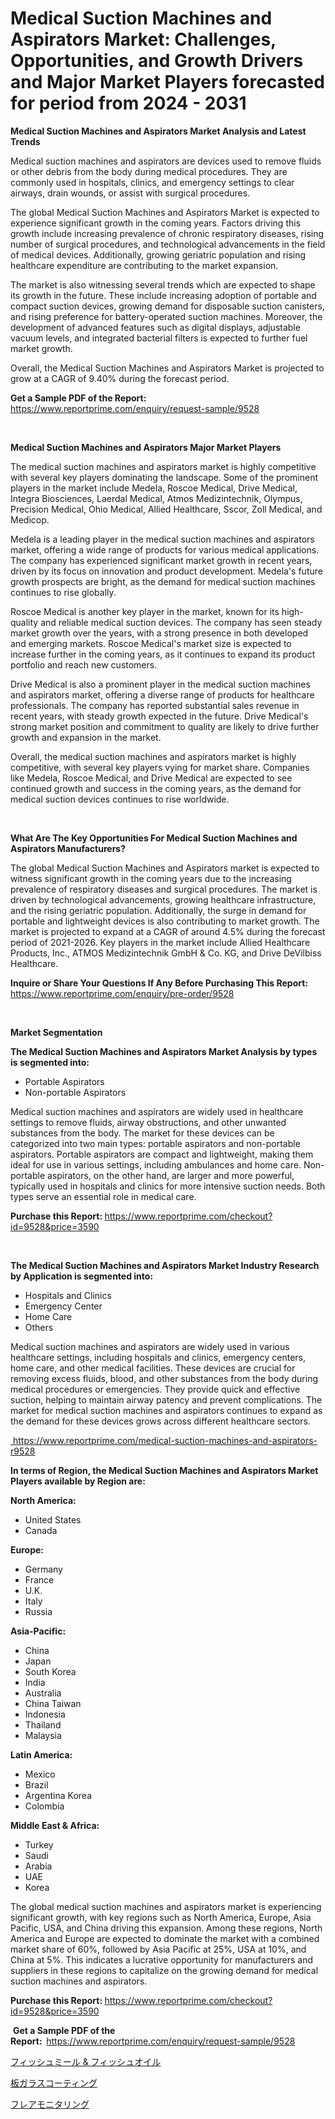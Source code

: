 <p><h1>Medical Suction Machines and Aspirators Market: Challenges, Opportunities, and Growth Drivers and Major Market Players forecasted for period from 2024 - 2031</h1></p><p><strong>Medical Suction Machines and Aspirators Market Analysis and Latest Trends</strong></p>
<p><p>Medical suction machines and aspirators are devices used to remove fluids or other debris from the body during medical procedures. They are commonly used in hospitals, clinics, and emergency settings to clear airways, drain wounds, or assist with surgical procedures.</p><p>The global Medical Suction Machines and Aspirators Market is expected to experience significant growth in the coming years. Factors driving this growth include increasing prevalence of chronic respiratory diseases, rising number of surgical procedures, and technological advancements in the field of medical devices. Additionally, growing geriatric population and rising healthcare expenditure are contributing to the market expansion.</p><p>The market is also witnessing several trends which are expected to shape its growth in the future. These include increasing adoption of portable and compact suction devices, growing demand for disposable suction canisters, and rising preference for battery-operated suction machines. Moreover, the development of advanced features such as digital displays, adjustable vacuum levels, and integrated bacterial filters is expected to further fuel market growth.</p><p>Overall, the Medical Suction Machines and Aspirators Market is projected to grow at a CAGR of 9.40% during the forecast period.</p></p>
<p><strong>Get a Sample PDF of the Report:&nbsp;</strong> <a href="https://www.reportprime.com/enquiry/request-sample/9528">https://www.reportprime.com/enquiry/request-sample/9528</a></p>
<p>&nbsp;</p>
<p><strong>Medical Suction Machines and Aspirators Major Market Players</strong></p>
<p><p>The medical suction machines and aspirators market is highly competitive with several key players dominating the landscape. Some of the prominent players in the market include Medela, Roscoe Medical, Drive Medical, Integra Biosciences, Laerdal Medical, Atmos Medizintechnik, Olympus, Precision Medical, Ohio Medical, Allied Healthcare, Sscor, Zoll Medical, and Medicop.</p><p>Medela is a leading player in the medical suction machines and aspirators market, offering a wide range of products for various medical applications. The company has experienced significant market growth in recent years, driven by its focus on innovation and product development. Medela's future growth prospects are bright, as the demand for medical suction machines continues to rise globally.</p><p>Roscoe Medical is another key player in the market, known for its high-quality and reliable medical suction devices. The company has seen steady market growth over the years, with a strong presence in both developed and emerging markets. Roscoe Medical's market size is expected to increase further in the coming years, as it continues to expand its product portfolio and reach new customers.</p><p>Drive Medical is also a prominent player in the medical suction machines and aspirators market, offering a diverse range of products for healthcare professionals. The company has reported substantial sales revenue in recent years, with steady growth expected in the future. Drive Medical's strong market position and commitment to quality are likely to drive further growth and expansion in the market.</p><p>Overall, the medical suction machines and aspirators market is highly competitive, with several key players vying for market share. Companies like Medela, Roscoe Medical, and Drive Medical are expected to see continued growth and success in the coming years, as the demand for medical suction devices continues to rise worldwide.</p></p>
<p>&nbsp;</p>
<p><strong>What Are The Key Opportunities For Medical Suction Machines and Aspirators Manufacturers?</strong></p>
<p><p>The global Medical Suction Machines and Aspirators market is expected to witness significant growth in the coming years due to the increasing prevalence of respiratory diseases and surgical procedures. The market is driven by technological advancements, growing healthcare infrastructure, and the rising geriatric population. Additionally, the surge in demand for portable and lightweight devices is also contributing to market growth. The market is projected to expand at a CAGR of around 4.5% during the forecast period of 2021-2026. Key players in the market include Allied Healthcare Products, Inc., ATMOS Medizintechnik GmbH & Co. KG, and Drive DeVilbiss Healthcare.</p></p>
<p><strong>Inquire or Share Your Questions If Any Before Purchasing This Report:</strong> <a href="https://www.reportprime.com/enquiry/pre-order/9528">https://www.reportprime.com/enquiry/pre-order/9528</a></p>
<p>&nbsp;</p>
<p><strong>Market Segmentation</strong></p>
<p><strong>The Medical Suction Machines and Aspirators Market Analysis by types is segmented into:</strong></p>
<p><ul><li>Portable Aspirators</li><li>Non-portable Aspirators</li></ul></p>
<p><p>Medical suction machines and aspirators are widely used in healthcare settings to remove fluids, airway obstructions, and other unwanted substances from the body. The market for these devices can be categorized into two main types: portable aspirators and non-portable aspirators. Portable aspirators are compact and lightweight, making them ideal for use in various settings, including ambulances and home care. Non-portable aspirators, on the other hand, are larger and more powerful, typically used in hospitals and clinics for more intensive suction needs. Both types serve an essential role in medical care.</p></p>
<p><strong>Purchase this Report:&nbsp;</strong><a href="https://www.reportprime.com/checkout?id=9528&price=3590">https://www.reportprime.com/checkout?id=9528&price=3590</a></p>
<p>&nbsp;</p>
<p><strong>The Medical Suction Machines and Aspirators Market Industry Research by Application is segmented into:</strong></p>
<p><ul><li>Hospitals and Clinics</li><li>Emergency Center</li><li>Home Care</li><li>Others</li></ul></p>
<p><p>Medical suction machines and aspirators are widely used in various healthcare settings, including hospitals and clinics, emergency centers, home care, and other medical facilities. These devices are crucial for removing excess fluids, blood, and other substances from the body during medical procedures or emergencies. They provide quick and effective suction, helping to maintain airway patency and prevent complications. The market for medical suction machines and aspirators continues to expand as the demand for these devices grows across different healthcare sectors.</p></p>
<p><a href="https://www.reportprime.com/medical-suction-machines-and-aspirators-r9528">&nbsp;https://www.reportprime.com/medical-suction-machines-and-aspirators-r9528</a></p>
<p><strong>In terms of Region, the Medical Suction Machines and Aspirators Market Players available by Region are:</strong></p>
<p>
    <p> <strong> North America: </strong>
        <ul>
            <li>United States</li>
            <li>Canada</li>
        </ul>
        </p> 
    <p> <strong> Europe: </strong>
        <ul>
            <li>Germany</li>
            <li>France</li>
            <li>U.K.</li>
            <li>Italy</li>
            <li>Russia</li>
        </ul>
        </p> 
    <p> <strong> Asia-Pacific: </strong>
        <ul>
            <li>China</li>
            <li>Japan</li>
            <li>South Korea</li>
            <li>India</li>
            <li>Australia</li>
            <li>China Taiwan</li>
            <li>Indonesia</li>
            <li>Thailand</li>
            <li>Malaysia</li>
        </ul>
        </p> 
    <p> <strong> Latin America: </strong>
        <ul>
            <li>Mexico</li>
            <li>Brazil</li>
            <li>Argentina Korea</li>
            <li>Colombia</li>
        </ul>
        </p> 
    <p> <strong> Middle East & Africa: </strong>
        <ul>
            <li>Turkey</li>
            <li>Saudi</li>
            <li>Arabia</li>
            <li>UAE</li>
            <li>Korea</li>
        </ul>
    </p>
    </p>
<p><p>The global medical suction machines and aspirators market is experiencing significant growth, with key regions such as North America, Europe, Asia Pacific, USA, and China driving this expansion. Among these regions, North America and Europe are expected to dominate the market with a combined market share of 60%, followed by Asia Pacific at 25%, USA at 10%, and China at 5%. This indicates a lucrative opportunity for manufacturers and suppliers in these regions to capitalize on the growing demand for medical suction machines and aspirators.</p></p>
<p><strong>Purchase this Report: </strong><a href="https://www.reportprime.com/checkout?id=9528&price=3590">https://www.reportprime.com/checkout?id=9528&price=3590</a></p>
<p>&nbsp;<strong>Get a Sample PDF of the Report:&nbsp;&nbsp;</strong><a href="https://www.reportprime.com/enquiry/request-sample/9528">https://www.reportprime.com/enquiry/request-sample/9528</a></p>
<p><strong></strong></p>
<p><p><a href="https://github.com/tanyaali3/Market-Research-Report-List-1/blob/main/502827578588.md">フィッシュミール & フィッシュオイル</a></p><p><a href="https://github.com/JanickJohns/Market-Research-Report-List-1/blob/main/485941178590.md">板ガラスコーティング</a></p><p><a href="https://github.com/DwightHuels1/Market-Research-Report-List-1/blob/main/957062778589.md">フレアモニタリング</a></p></p>